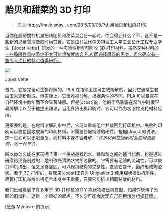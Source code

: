 # 贻贝和甜菜的 3D 打印

> 原文:[https://hack aday . com/2018/03/05/3d-用贻贝和甜菜打印/](https://hackaday.com/2018/03/05/3d-printing-with-mussels-and-beets/)

当你在厨房搅拌机里把烤贻贝和甜菜混合在一起时，你会得到什么？不，这不是一些新的思慕雪清洗或时尚饮食。它是由荷兰代尔夫特理工大学工业设计工程专业学生【Joost Vette】研发的一种[实验性新型可回收 3D 打印材料。虽然这种材料的一些局限性意味着你不太可能很快就放弃 PLA 而选择磨碎的贝类，但它确实有一些引人注目的特点值得研究。](https://www.delta.tudelft.nl/article/master-student-3d-printing-mussel-shells)

[![](../Images/9763a075886c7939b5cfeacb5bb86b9e.png)](https://hackaday.com/wp-content/uploads/2018/03/shellprint_detail.jpg)

Joost Vette

首先，它是完全可生物降解的。PLA 在技术上是可生物降解的，因为它通常主要由玉米淀粉制成，但实际上，它很难被分解。根据条件的不同，PLA 可以暴露在自然环境中数年而不会显著降解。但是[Joost]说，他的作品暴露在湿气中时很容易降解；以至于他提出理论，当用多挤出机印刷时，它可以作为水溶性支持材料应用。

更重要的是，在材料溶解到水中后，它可以重新组合并放回到打印机中。失败的印刷可以直接回收成新的印刷材料，不需要任何特殊的硬件。根据[Joost]的说法，这一过程可以无限重复，而材料本身不会降解，“*许多材料在回收时会变得更脆弱，这一种不会。*

所以你怎么能在家玩呢？第一个挑战是找到水、糖和粉之间的适当比例，粉是通过研磨贻贝壳制成的，是制作光滑糊状物所必需的。它需要有足够的流动性，可以被打印机挤出，但又足够坚固，可以保持结构的完整性，直到它变干，最终形成陶瓷状。至于 3D 打印机，看起来[Joost]正在为 Ultimaker 2 使用糊状挤出机附件，尽管打印机和挤出机组合本身并不重要，只要它能挤出相同粘度的材料。

我们已经看到了许多用于 3D 打印机的 DIY 糊状物挤压机模型，如果你厌倦了无聊的旧塑料，这是一个很好的起点。不久你可能[会发现自己在用活体组织打印。](https://hackaday.com/2017/10/15/cheap-3d-printers-make-cheaperer-bioprinters/)

[感谢 Mynasru 的提示]